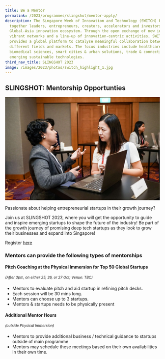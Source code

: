 ```yaml
---
title: Be a Mentor
permalink: /2023/programmes/slingshot/mentor-apply/
description: The Singapore Week of Innovation and Technology (SWITCH) brings
  together leaders, entrepreneurs, creators, accelerators and investors from the
  Global-Asia innovation ecosystem. Through the open exchange of new ideas,
  vibrant networks and a line-up of innovation-centric activities, SWITCH
  provides a global platform to catalyse meaningful collaboration between
  different fields and markets. The focus industries include healthcare &
  biomedical sciences, smart cities & urban solutions, trade & connectivity, and
  emerging sustainable technologies.
third_nav_title: SLINGSHOT 2023
image: /images/2023/photos/switch_highlight_1.jpg
---
```

## SLINGSHOT: Mentorship Opportunties

![](/images/2023/slingshot%20mentorship%202_cropped.jpg)

Passionate about helping entrepreneurial startups in their growth journey? 

Join us at SLINGSHOT 2023, where you will get the opportunity to guide and inspire emerging startups to shape the future of the industry! Be part of the growth journey of promising deep tech startups as they look to grow their businesses and expand into Singapore!

Register [here](https://web.micepad.co/slingshot-2023-judges/registration/tickets?lang=en)

### Mentors can provide the following types of mentorships

#### Pitch Coaching at the Physical Immersion for Top 50 Global Startups

<sup>*(After 3pm, on either 25, 26, or 27 Oct; Venue: TBC)*</sup>

* Mentors to evaluate pitch and aid startup in refining pitch decks.
* Each session will be 30 mins long.
* Mentors can choose up to 3 startups.
* Mentors &amp; startups needs to be physically present

#### Additional Mentor Hours

<sup>*(outside Physical Immersion)*</sup>

* Mentors to provide additional business / technical guidance to startups outside of main programme
* Mentors may schedule these meetings based on their own availabilities in their own time.